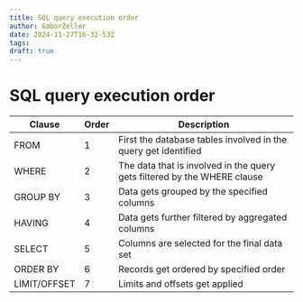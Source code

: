 ```yaml
---
title: SQL query execution order
author: GaborZeller
date: 2024-11-27T16-32-53Z
tags:
draft: true
---
```


# SQL query execution order

| Clause | Order | Description |
| ------ | ----- | ----------- |
| FROM | 1 | First the database tables involved in the query get identified |
| WHERE | 2 | The data that is involved in the query gets filtered by the WHERE clause |
| GROUP BY | 3 | Data gets grouped by the specified columns |
| HAVING | 4 | Data gets further filtered by aggregated columns |
| SELECT | 5 | Columns are selected for the final data set |
| ORDER BY | 6 | Records get ordered by specified order |
| LIMIT/OFFSET | 7 | Limits and offsets get applied |




